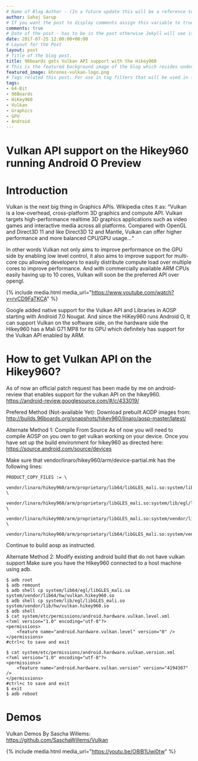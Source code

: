 ```yaml
---
# Name of Blog Author - (In a future update this will be a reference to the authors entry in yaml db.)
author: Sahaj Sarup
# If you want the post to display comments assign this variable to true.
comments: true
# Date of the post - has to be in the past otherwise Jekyll will see it as a future post.
date: 2017-07-25 12:00:00+00:00
# Layout for the Post
layout: post
# Title of the blog post.
title: 96boards gets Vulkan API support with the Hikey960
# This is the featured background image of the blog which resides under _assets/
featured_image: khronos-vulkan-logo.png
# Tags related this post. For use in tag filters that will be used in future updates.
tags:
- 64-Bit
- 96Boards
- HiKey960
- Vulkan
- Graphics
- GPU
- Android
---
```

# **Vulkan API support on the Hikey960 running Android O Preview**

# Introduction
Vulkan is the next big thing in Graphics APIs. Wikipedia cites it as:
“Vulkan is a low-overhead, cross-platform 3D graphics and compute API. Vulkan targets high-performance realtime 3D graphics applications such as video games and interactive media across all platforms. Compared with OpenGL and Direct3D 11 and like Direct3D 12 and Mantle, Vulkan can offer higher performance and more balanced CPU/GPU usage...“

In other words Vulkan not only aims to improve performance on the GPU side by enabling low level control, it also aims to improve support for multi-core cpu allowing developers to easily distribute compute load over multiple cores to improve performance. And with commercially available ARM CPUs easily having up to 10 cores, Vulkan will soon be the preferred API over opengl.

{% include media.html media_url="https://www.youtube.com/watch?v=rvCD9FaTKCA" %}

Google added native support for the Vulkan API and Libraries in AOSP starting with Android 7.0 Nougat. And since the HiKey960 runs Android O, It can support Vulkan on the software side, on the hardware side the Hikey960 has a Mali G71 MP8 for its GPU which definitely has support for the Vulkan API enabled by ARM.


# How to get Vulkan API on the Hikey960?
As of now an official patch request has been made by me on android-review that enables support for the vulkan API on the hikey960. https://android-review.googlesource.com/#/c/433019/

Prefered Method (Not-available Yet): Download prebuilt AODP images from: http://builds.96boards.org/snapshots/hikey960/linaro/aosp-master/latest/

Alternate Method 1: Compile From Source
As of now you will need to compile AOSP on you own to get vulkan working on your device.
Once you have set up the build environment for hikey960 as directed here: https://source.android.com/source/devices

Make sure that vendor/linaro/hikey960/arm/device-partial.mk has the following lines:
```shell
PRODUCT_COPY_FILES := \
    vendor/linaro/hikey960/arm/proprietary/lib64/libGLES_mali.so:system/lib64/egl/libGLES_mali.so:linaro \
    vendor/linaro/hikey960/arm/proprietary/libGLES_mali.so:system/lib/egl/libGLES_mali.so:linaro \
    vendor/linaro/hikey960/arm/proprietary/libGLES_mali.so:system/vendor/lib/hw/vulkan.hikey960.so:linaro \
    vendor/linaro/hikey960/arm/proprietary/lib64/libGLES_mali.so:system/vendor/lib64/hw/vulkan.hikey960.so:linaro
```
Continue to build aosp as instructed.

Alternate Method 2: Modify existing android build that do not have vulkan support
Make sure you have the Hikey960 connected to a host machine using adb.
```shell_session
$ adb root
$ adb remount
$ adb shell cp system/lib64/egl/libGLES_mali.so system/vendor/lib64/hw/vulkan.hikey960.so
$ adb shell cp system/lib/egl/libGLES_mali.so system/vendor/lib/hw/vulkan.hikey960.so
$ adb shell
$ cat system/etc/permissions/android.hardware.vulkan.level.xml
<?xml version="1.0" encoding="utf-8"?>
<permissions>
    <feature name="android.hardware.vulkan.level" version="0" />
</permissions>
#ctrl+c to save and exit

$ cat system/etc/permissions/android.hardware.vulkan.version.xml
<?xml version="1.0" encoding="utf-8"?>
<permissions>
    <feature name="android.hardware.vulkan.version" version="4194307" />
</permissions>
#ctrl+c to save and exit
$ exit
$ adb reboot
```

# Demos

Vulkan Demos By Sascha Willems: https://github.com/SaschaWillems/Vulkan

{% include media.html media_url="https://youtu.be/O8lB1Uwi0tw" %}
